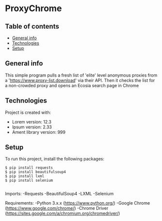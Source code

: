 # ProxyChrome


## Table of contents
* [General info](#general-info)
* [Technologies](#technologies)
* [Setup](#setup)

## General info
This simple program pulls a fresh list of 'elite' level anonymous proxies from a 'https://www.proxy-list.download' via their API. Then it checks the list for a non-crowded proxy and opens an Ecosia search page in Chrome

## Technologies
Project is created with:
* Lorem version: 12.3
* Ipsum version: 2.33
* Ament library version: 999

## Setup
To run this project, install the following packages:

```
$ pip install requests
$ pip install beautifulsoup4
$ pip install lxml
$ pip install selenium


```
Imports:
-Requests
-BeautifulSoup4
-LXML
-Selenium

Requirements:
-Python 3.x.x (https://www.python.org/)
-Google Chrome (https://www.google.com/chrome/)
-Chrome Driver (https://sites.google.com/a/chromium.org/chromedriver/)
```
